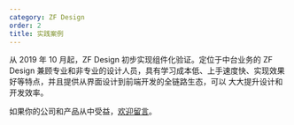```yaml
---
category: ZF Design
order: 2
title: 实践案例
---
```


从 2019 年 10 月起，ZF Design 初步实现组件化验证。定位于中台业务的 ZF
Design 兼顾专业和非专业的设计人员，具有学习成本低、上手速度快、实现效果好等特点，并且提供从界面设计到前端开发的全链路生态，可以
大大提升设计和开发效率。

如果你的公司和产品从中受益，[欢迎留言](https://github.com/Fea-Sin/zfd/issues/1)。 
